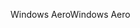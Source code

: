 <span data-ttu-id="ab28b-101">Windows Aero</span><span class="sxs-lookup"><span data-stu-id="ab28b-101">Windows Aero</span></span>